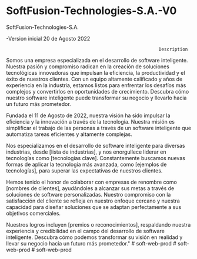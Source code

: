 # SoftFusion-Technologies-S.A.-V0
SoftFusion-Technologies-S.A.

-Version inicial 20 de Agosto 2022


                                                              Description

Somos una empresa especializada en el desarrollo de software inteligente.
Nuestra pasión y compromiso radican en la creación de soluciones tecnológicas
innovadoras que impulsan la eficiencia, la productividad y el éxito de nuestros clientes.
Con un equipo altamente calificado y años de experiencia en la industria,
estamos listos para enfrentar los desafíos más complejos y convertirlos en oportunidades de crecimiento. 
Descubra cómo nuestro software inteligente puede transformar su negocio y llevarlo hacia un futuro más prometedor. 

 Fundada el 11 de Agosto de 2022, nuestra visión ha sido impulsar la eficiencia y la innovación a través de la tecnología. 
 Nuestra misión es simplificar el trabajo de las personas a través de un software inteligente que automatiza tareas eficientes y altamente complejas.

Nos especializamos en el desarrollo de software inteligente para diversas industrias, 
desde [lista de industrias], y nos enorgullece liderar en tecnologías como [tecnologías clave].
Constantemente buscamos nuevas formas de aplicar la tecnología más avanzada,
como [ejemplos de tecnologías], para superar las expectativas de nuestros clientes.

Hemos tenido el honor de colaborar con empresas de renombre como [nombres de clientes], ayudándoles a alcanzar sus metas a través de soluciones de software personalizadas. Nuestro compromiso con la satisfacción del cliente se refleja en nuestro enfoque cercano y nuestra capacidad para diseñar soluciones que se adaptan perfectamente a sus objetivos comerciales.

Nuestros logros incluyen [premios o reconocimientos], respaldando nuestra experiencia y credibilidad en el campo del desarrollo de software inteligente. Descubra cómo podemos transformar su visión en realidad y llevar su negocio hacia un futuro más prometedor."
#   s o f t - w e b - p r o d  
 #   s o f t - w e b - p r o d  
 #   s o f t - w e b - p r o d  
 
